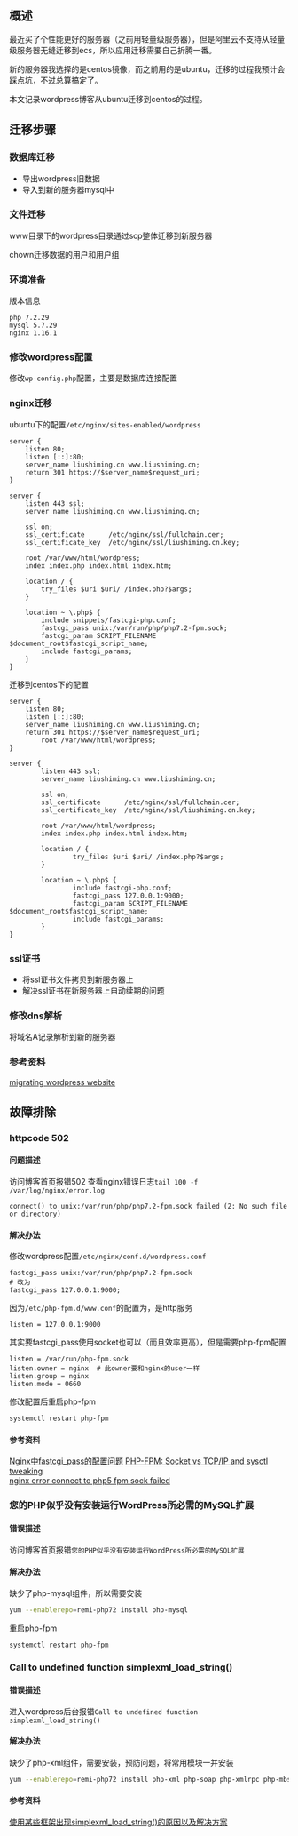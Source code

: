 [//title]:(wordpress从ubuntu16.04迁移到centos7.7)
[//englishTitle]:(wordpress-migration-from-ubuntu-to-centos)
[//category]:(wordpress,php,nginx)
[//tags]:(wordpress,migration,fastcgi_pass,php,nginx)
[//createTime]:(20200330)
[//updateTime]:(20200402)

## 概述
最近买了个性能更好的服务器（之前用轻量级服务器），但是阿里云不支持从轻量级服务器无缝迁移到ecs，所以应用迁移需要自己折腾一番。  

新的服务器我选择的是centos镜像，而之前用的是ubuntu，迁移的过程我预计会踩点坑，不过总算搞定了。  

本文记录wordpress博客从ubuntu迁移到centos的过程。

## 迁移步骤
###  数据库迁移

- 导出wordpress旧数据  
- 导入到新的服务器mysql中  

### 文件迁移
www目录下的wordpress目录通过scp整体迁移到新服务器  

chown迁移数据的用户和用户组  

### 环境准备
版本信息  
``` text
php 7.2.29  
mysql 5.7.29    
nginx 1.16.1  
```

### 修改wordpress配置
修改`wp-config.php`配置，主要是数据库连接配置  

### nginx迁移
ubuntu下的配置`/etc/nginx/sites-enabled/wordpress`  
``` text
server {
    listen 80;
    listen [::]:80;
    server_name liushiming.cn www.liushiming.cn;
    return 301 https://$server_name$request_uri;
}

server {
	listen 443 ssl;
	server_name liushiming.cn www.liushiming.cn;

	ssl on;
	ssl_certificate      /etc/nginx/ssl/fullchain.cer;
	ssl_certificate_key  /etc/nginx/ssl/liushiming.cn.key;

	root /var/www/html/wordpress;
	index index.php index.html index.htm;

	location / {
		try_files $uri $uri/ /index.php?$args;
	}

	location ~ \.php$ {
		include snippets/fastcgi-php.conf;
		fastcgi_pass unix:/var/run/php/php7.2-fpm.sock;
		fastcgi_param SCRIPT_FILENAME $document_root$fastcgi_script_name;
		include fastcgi_params;
	}
}
```

迁移到centos下的配置    
``` text
server {
    listen 80;
    listen [::]:80;
    server_name liushiming.cn www.liushiming.cn;
    return 301 https://$server_name$request_uri;
        root /var/www/html/wordpress;
}

server {
        listen 443 ssl;
        server_name liushiming.cn www.liushiming.cn;

        ssl on;
        ssl_certificate      /etc/nginx/ssl/fullchain.cer;
        ssl_certificate_key  /etc/nginx/ssl/liushiming.cn.key;

        root /var/www/html/wordpress;
        index index.php index.html index.htm;

        location / {
                try_files $uri $uri/ /index.php?$args;
        }

        location ~ \.php$ {
                include fastcgi-php.conf;
                fastcgi_pass 127.0.0.1:9000;
                fastcgi_param SCRIPT_FILENAME $document_root$fastcgi_script_name;
                include fastcgi_params;
        }
}
```

### ssl证书

- 将ssl证书文件拷贝到新服务器上  
- 解决ssl证书在新服务器上自动续期的问题  

### 修改dns解析
将域名A记录解析到新的服务器  

### 参考资料
[migrating wordpress website](https://www.wpexplorer.com/migrating-wordpress-website/)  


## 故障排除
### httpcode 502
#### 问题描述
访问博客首页报错502
查看nginx错误日志`tail 100 -f /var/log/nginx/error.log`
``` text
connect() to unix:/var/run/php/php7.2-fpm.sock failed (2: No such file or directory)
```

#### 解决办法  
修改wordpress配置`/etc/nginx/conf.d/wordpress.conf`  
``` text
fastcgi_pass unix:/var/run/php/php7.2-fpm.sock
# 改为
fastcgi_pass 127.0.0.1:9000;
```

因为`/etc/php-fpm.d/www.conf`的配置为，是http服务    
``` text
listen = 127.0.0.1:9000
```

其实要fastcgi_pass使用socket也可以（而且效率更高），但是需要php-fpm配置  
``` text
listen = /var/run/php-fpm.sock
listen.owner = nginx  # 此owner要和nginx的user一样
listen.group = nginx
listen.mode = 0660
```

修改配置后重启php-fpm  
``` bash
systemctl restart php-fpm
```

#### 参考资料
[Nginx中fastcgi_pass的配置问题](https://blog.csdn.net/lanwangxia/article/details/87885687)
[PHP-FPM: Socket vs TCP/IP and sysctl tweaking](https://easyengine.io/tutorials/php/fpm-sysctl-tweaking/)  
[nginx error connect to php5 fpm sock failed](https://stackoverflow.com/questions/23443398/nginx-error-connect-to-php5-fpm-sock-failed-13-permission-denied)

### 您的PHP似乎没有安装运行WordPress所必需的MySQL扩展
#### 错误描述
访问博客首页报错`您的PHP似乎没有安装运行WordPress所必需的MySQL扩展`  

#### 解决办法  
缺少了php-mysql组件，所以需要安装  
``` bash
yum --enablerepo=remi-php72 install php-mysql 
```

重启php-fpm  
``` bash
systemctl restart php-fpm
```

### Call to undefined function simplexml_load_string()
#### 错误描述
进入wordpress后台报错`Call to undefined function simplexml_load_string()`  

#### 解决办法
缺少了php-xml组件，需要安装，预防问题，将常用模块一并安装  
``` bash
yum --enablerepo=remi-php72 install php-xml php-soap php-xmlrpc php-mbstring php-json php-gd php-mcrypt php-mysql
```

#### 参考资料
[使用某些框架出现simplexml_load_string()的原因以及解决方案](https://blog.csdn.net/df981011512/article/details/73850810)
